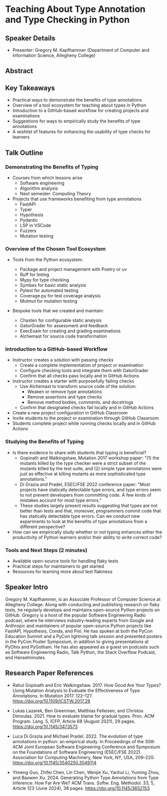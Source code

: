 # Teaching About Type Annotation and Type Checking in Python

## Speaker Details

- Presenter: Gregory M. Kapfhammer (Department of Computer and Information
Science, Allegheny College)

## Abstract

## Key Takeaways

- Practical ways to demonstrate the benefits of type annotations
- Overview of a tool ecosystem for teaching about types in Python
- Introduction to a GitHub-based workflow for creating projects and examinations
- Suggestions for ways to empirically study the benefits of type annotations
- A wishlist of features for enhancing the usability of type checks for learners

## Talk Outline

### Demonstrating the Benefits of Typing

- Courses from which lessons arise
    - Software engineering
    - Algorithm analysis
    - Next semester: Computing Theory
- Projects that use frameworks benefiting from type annotations
    - FastAPI
    - Typer
    - Hypothesis
    - Pydantic
    - LSP in VSCode
    - Fuzzers
    - Mutation testing

### Overview of the Chosen Tool Ecosystem

- Tools from the Python ecosystem:
    - Package and project management with Poetry or uv
    - Ruff for linting
    - Mypy for type checking
    - Symbex for basic static analysis
    - Pytest for automated testing
    - Coverage.py for test coverage analysis
    - Mutmut for mutation testing

- Bespoke tools that we created and maintain:
    - Chasten for configurable static analysis
    - GatorGrader for assessment and feedback
    - ExecExam for creating and grading examinations
    - Alchemast for source code transformation

### Introduction to a GitHub-based Workflow

- Instructor creates a solution with passing checks
    - Create a complete implementation of project or examination
    - Configure checking tools and integrate them with GatorGrader
    - Confirm that all checks pass locally and in GitHub Actions
- Instructor creates a starter with purposefully failing checks
    - Use Alchemast to transform source code of the solution:
        - Weaken or remove type annotations
        - Remove assertions and type checks
        - Remove method bodies, comments, and docstrings
    - Confirm that designated checks fail locally and in GitHub Actions
- Create a new project configuration in GitHub Classroom
- Invite students to the project or examination through GitHub Classroom
- Students complete project while running checks locally and in GitHub Actions

### Studying the Benefits of Typing

- Is there evidence to share with students that typing is beneficial?
    - Gopinath and Walkingshaw, Mutation 2017 workshop paper: "(1) the mutants
    killed by the type checker were a strict subset of the mutants killed by
    the test suite, and (2) simple type annotations were just as effective at
    killing mutants as more sophisticated type annotations."
    - Di Grazia and Pradel, ESEC/FSE 2022 conference paper: "Most projects have
    statically detectable type errors, and type errors seem to not prevent
    developers from committing code. A few kinds of mistakes account for most
    type errors."
    - These studies largely present results suggesting that types are not
    better than tests and that, moreover, programmers commit code that has
    statically detectable type errors. Can we conduct new experiments to look
    at the benefits of type annotations from a different perspective?
- How can we empirically study whether or not typing enhances either the
productivity of Python learners and/or their ability to write correct code?

### Tools and Next Steps (2 minutes)

- Available open-source tools for handling flaky tests
- Practical steps for maintainers to get started
- Resources for learning more about test flakiness

## Speaker Intro

Gregory M. Kapfhammer, is an Associate Professor of Computer Science at
Allegheny College. Along with conducting and publishing research on flaky
tests, he regularly develops and maintains open-source Python projects on
GitHub. Gregory is a host of the popular Software Engineering Radio podcast,
where he interviews industry-leading experts from Google and Anthropic and
maintainers of popular open-source Python projects like FastAPI, Hypothesis,
Conda, and Pixi. He has spoken at both the PyCon Education Summit and a PyCon
lightning talk session and presented posters in the PyCon Poster Symposium, in
addition to giving presentations at PyOhio and PyGotham. He has also appeared
as a guest on podcasts such as Software Engineering Radio, Talk Python, the
Stack Overflow Podcast, and Hanselminutes.

## Research Paper References

- Rahul Gopinath and Eric Walkingshaw. 2017. How Good Are Your Types? Using
Mutation Analysis to Evaluate the Effectiveness of Type Annotations. In
Mutation 2017. 122–127. https://doi.org/10.1109/ICSTW.2017.28

- Lukas Lazarek, Ben Greenman, Matthias Felleisen, and Christos Dimoulas. 2021.
How to evaluate blame for gradual types. Proc. ACM Program. Lang. 5, ICFP,
Article 68 (August 2021), 29 pages. https://doi.org/10.1145/3473573

- Luca Di Grazia and Michael Pradel. 2022. The evolution of type annotations in
python: an empirical study. In Proceedings of the 30th ACM Joint European
Software Engineering Conference and Symposium on the Foundations of Software
Engineering (ESEC/FSE 2022). Association for Computing Machinery, New York, NY,
USA, 209–220. https://doi.org/10.1145/3540250.3549114

- Yimeng Guo, Zhifei Chen, Lin Chen, Wenjie Xu, Yanhui Li, Yuming Zhou, and
Baowen Xu. 2024. Generating Python Type Annotations from Type Inference: How
Far Are We? ACM Trans. Softw. Eng. Methodol. 33, 5, Article 123 (June 2024), 38
pages. https://doi.org/10.1145/3652153
